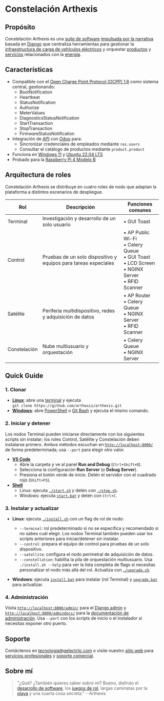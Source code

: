 # Constelación Arthexis

## Propósito

Constelación Arthexis es una [suite de software](https://es.wikipedia.org/wiki/Suite_de_software) [impulsada por la narrativa](https://es.wikipedia.org/wiki/Narrativa) basada en [Django](https://www.djangoproject.com/) que centraliza herramientas para gestionar la [infraestructura de carga de vehículos eléctricos](https://es.wikipedia.org/wiki/Punto_de_recarga) y orquestar [productos](https://es.wikipedia.org/wiki/Producto_(econom%C3%ADa)) y [servicios](https://es.wikipedia.org/wiki/Servicio_(econom%C3%ADa)) relacionados con la [energía](https://es.wikipedia.org/wiki/Energ%C3%ADa).

## Características

- Compatible con el [Open Charge Point Protocol (OCPP) 1.6](https://www.openchargealliance.org/protocols/ocpp-16/) como sistema central, gestionando:
  - BootNotification
  - Heartbeat
  - StatusNotification
  - Authorize
  - MeterValues
  - DiagnosticsStatusNotification
  - StartTransaction
  - StopTransaction
  - FirmwareStatusNotification
- Integración de [API](https://es.wikipedia.org/wiki/Interfaz_de_programaci%C3%B3n_de_aplicaciones) con [Odoo](https://www.odoo.com/) para:
  - Sincronizar credenciales de empleados mediante `res.users`
  - Consultar el catálogo de productos mediante `product.product`
- Funciona en [Windows 11](https://www.microsoft.com/es-es/windows/windows-11) y [Ubuntu 22.04 LTS](https://releases.ubuntu.com/22.04/)
- Probado para la [Raspberry Pi 4 Modelo B](https://www.raspberrypi.com/products/raspberry-pi-4-model-b/)

## Arquitectura de roles

Constelación Arthexis se distribuye en cuatro roles de nodo que adaptan la plataforma a distintos escenarios de despliegue.

| Rol | Descripción | Funciones comunes |
| --- | --- | --- |
| Terminal | Investigación y desarrollo de un solo usuario | • GUI Toast |
| Control | Pruebas de un solo dispositivo y equipos para tareas especiales | • AP Public Wi-Fi<br>• Celery Queue<br>• GUI Toast<br>• LCD Screen<br>• NGINX Server<br>• RFID Scanner |
| Satélite | Periferia multidispositivo, redes y adquisición de datos | • AP Router<br>• Celery Queue<br>• NGINX Server<br>• RFID Scanner |
| Constelación | Nube multiusuario y orquestación | • Celery Queue<br>• NGINX Server |

## Quick Guide

### 1. Clonar
- **[Linux](https://es.wikipedia.org/wiki/Linux)**: abre una [terminal](https://es.wikipedia.org/wiki/Interfaz_de_l%C3%ADnea_de_comandos) y ejecuta  
  `git clone https://github.com/arthexis/arthexis.git`
- **[Windows](https://es.wikipedia.org/wiki/Microsoft_Windows)**: abre [PowerShell](https://learn.microsoft.com/es-es/powershell/) o [Git Bash](https://gitforwindows.org/) y ejecuta el mismo comando.

### 2. Iniciar y detener
Los nodos Terminal pueden iniciarse directamente con los siguientes scripts sin instalar; los roles Control, Satélite y Constelación deben instalarse primero. Ambos métodos escuchan en [`http://localhost:8000/`](http://localhost:8000/) de forma predeterminada; usa `--port` para elegir otro valor.

- **[VS Code](https://code.visualstudio.com/)**
  - Abre la carpeta y ve al panel **Run and Debug** (`Ctrl+Shift+D`).
  - Selecciona la configuración **Run Server** (o **Debug Server**).
  - Presiona el botón verde de inicio. Detén el servidor con el cuadrado rojo (`Shift+F5`).
- **[Shell](https://es.wikipedia.org/wiki/Shell_de_unidad_de_comandos)**
  - Linux: ejecuta [`./start.sh`](start.sh) y detén con [`./stop.sh`](stop.sh).
  - Windows: ejecuta [`start.bat`](start.bat) y detén con `Ctrl+C`.

### 3. Instalar y actualizar
- **Linux**: ejecuta [`./install.sh`](install.sh) con un flag de rol de nodo:
  - `--terminal`: rol predeterminado si no se especifica y recomendado si no sabes cuál elegir. Los nodos Terminal también pueden usar los scripts anteriores para iniciar/detener sin instalar.
  - `--control`: prepara el equipo de control para pruebas de un solo dispositivo.
  - `--satellite`: configura el nodo perimetral de adquisición de datos.
  - `--constellation`: habilita la pila de orquestación multiusuario.
  Usa `./install.sh --help` para ver la lista completa de flags si necesitas personalizar el nodo más allá del rol. Actualiza con [`./upgrade.sh`](upgrade.sh).

- **Windows**: ejecuta [`install.bat`](install.bat) para instalar (rol Terminal) y [`upgrade.bat`](upgrade.bat) para actualizar.

### 4. Administración
Visita [`http://localhost:8000/admin/`](http://localhost:8000/admin/) para el [Django admin](https://docs.djangoproject.com/en/stable/ref/contrib/admin/) y [`http://localhost:8000/admindocs/`](http://localhost:8000/admindocs/) para la [documentación de administración](https://docs.djangoproject.com/en/stable/ref/contrib/admin/admindocs/). Usa `--port` con los scripts de inicio o el instalador si necesitas exponer otro puerto.

## Soporte

Contáctenos en [tecnologia@gelectriic.com](mailto:tecnologia@gelectriic.com) o visite nuestro [sitio web](https://www.gelectriic.com/) para [servicios profesionales](https://es.wikipedia.org/wiki/Servicios_profesionales) y [soporte comercial](https://es.wikipedia.org/wiki/Soporte_t%C3%A9cnico).

## Sobre mí

> "¿Qué? ¿También quieres saber sobre mí? Bueno, disfruto el [desarrollo de software](https://es.wikipedia.org/wiki/Desarrollo_de_software), los [juegos de rol](https://es.wikipedia.org/wiki/Juego_de_rol), largas caminatas por la [playa](https://es.wikipedia.org/wiki/Playa) y una cuarta cosa secreta."
> --Arthexis

